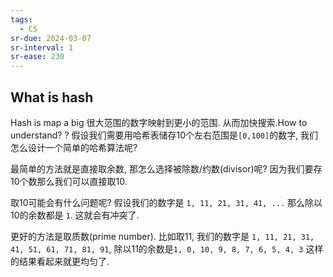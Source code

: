```yaml
---
tags:
  - CS
sr-due: 2024-03-07
sr-interval: 1
sr-ease: 230
---
```

## What is hash

Hash is map a big 很大范围的数字映射到更小的范围. 从而加快搜索.How to understand?
?
假设我们需要用哈希表储存10个左右范围是`[0,100]`的数字, 我们怎么设计一个简单的哈希算法呢?

最简单的方法就是直接取余数, 那怎么选择被除数/约数(divisor)呢? 因为我们要存10个数那么我们可以直接取10.

取10可能会有什么问题呢? 假设我们的数字是 `1, 11, 21, 31, 41, ...` 那么除以10的余数都是 `1`. 这就会有冲突了.

更好的方法是取质数(prime number). 比如取11, 我们的数字是 `1, 11, 21, 31, 41, 51, 61, 71, 81, 91`, 除以11的余数是`1, 0, 10, 9, 8, 7, 6, 5, 4, 3` 这样的结果看起来就更均匀了.